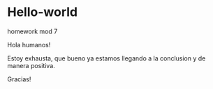 # Hello-world
homework mod 7

Hola humanos!

Estoy exhausta, que bueno ya estamos llegando a la conclusion y de manera positiva. 

Gracias!
